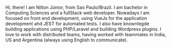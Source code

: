Hi, there!
I am Nilton Júnior, from Sao Paulo/Brazil.
I am bachelor in Computing Sciences and a fullStack web developer.
Nowadays I am focused on front end development, using VueJs for the application development ahd JEST for automated tests.
I also have knownlegde building applications using PHP/Laravel and building Wordpress plugins.
I love to work with distributed teams, having worked with teammates in India, US and Argentina (always using English to communicate).
